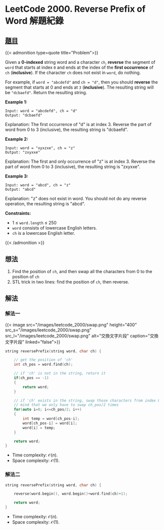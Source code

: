 # LeetCode 2000. Reverse Prefix of Word 解題紀錄


## [題目](https://leetcode.com/problems/reverse-prefix-of-word/)

{{< admonition type=quote title="Problem">}}

Given a **0-indexed** string word and a character `ch`, **reverse** the segment of `word` that starts at index `0` and ends at the index of the **first occurrence** of `ch` (**inclusive**). If the character `ch` does not exist in `word`, do nothing.

For example, if `word = "abcdefd"` and `ch = "d"`, then you should **reverse** the segment that starts at 0 and ends at `3` (**inclusive**). The resulting string will be `"dcbaefd"`.
Return the resulting string.

**Example 1:**

```
Input: word = "abcdefd", ch = "d"
Output: "dcbaefd"
```

Explanation: The first occurrence of "d" is at index 3.
Reverse the part of word from 0 to 3 (inclusive), the resulting string is "dcbaefd".

**Example 2:**

```
Input: word = "xyxzxe", ch = "z"
Output: "zxyxxe"
```

Explanation: The first and only occurrence of "z" is at index 3.
Reverse the part of word from 0 to 3 (inclusive), the resulting string is "zxyxxe".

**Example 3:**

```
Input: word = "abcd", ch = "z"
Output: "abcd"
```

Explanation: "z" does not exist in word.
You should not do any reverse operation, the resulting string is "abcd".

**Constraints:**

-   1 $\leq$ `word.length` $\leq$ 250
-   `word` consists of lowercase English letters.
-   `ch` is a lowercase English letter.

{{< /admonition >}}

## 想法

1. Find the position of `ch`, and then swap all the characters from 0 to the position of `ch`
2. STL trick in two lines: find the position of `ch`, then reverse.

## 解法

### 解法一

{{< image
src="/images/leetcode_2000/swap.png"  height="400"
src_s="/images/leetcode_2000/swap.png"
src_l="/images/leetcode_2000/swap.png"
alt="交換文字片段"
caption="交換文字片段"
linked="false">}}

```cpp
string reversePrefix(string word, char ch) {

	// get the position of 'ch'
	int ch_pos = word.find(ch);

	// if 'ch' is not in the string, return it
	if(ch_pos == -1)
	{
		return word;
	}

	// if 'ch' exists in the string, swap those characters from index 0 to ch_pos
	// mind that we only have to swap ch_pos/2 times
	for(auto i=0; i<=ch_pos/2; i++)
	{
		int temp = word[ch_pos-i];
		word[ch_pos-i] = word[i];
		word[i] = temp;
	}

	return word;
}
```

-   Time complexity: $\mathcal{O}(n)$.
-   Space complexity: $\mathcal{O}(1)$.

### 解法二

```cpp
string reversePrefix(string word, char ch) {

	reverse(word.begin(), word.begin()+word.find(ch)+1);

	return word;
}
```

-   Time complexity: $\mathcal{O}(n)$.
-   Space complexity: $\mathcal{O}(1)$.

